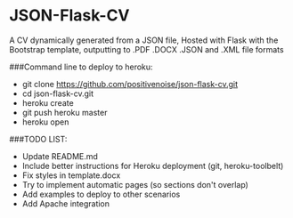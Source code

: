 JSON-Flask-CV
=============

A CV dynamically generated from a JSON file, Hosted with Flask with the Bootstrap template, outputting to .PDF .DOCX .JSON and .XML file formats

###Command line to deploy to heroku:

* git clone https://github.com/positivenoise/json-flask-cv.git
* cd json-flask-cv.git
* heroku create
* git push heroku master
* heroku open

###TODO LIST:

* Update README.md
* Include better instructions for Heroku deployment (git, heroku-toolbelt)
* Fix styles in template.docx
* Try to implement automatic pages (so sections don't overlap)
* Add examples to deploy to other scenarios
* Add Apache integration

